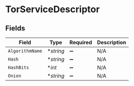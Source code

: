 # TorServiceDescriptor


## Fields

| Field              | Type               | Required           | Description        |
| ------------------ | ------------------ | ------------------ | ------------------ |
| `AlgorithmName`    | **string*          | :heavy_minus_sign: | N/A                |
| `Hash`             | **string*          | :heavy_minus_sign: | N/A                |
| `HashBits`         | **int*             | :heavy_minus_sign: | N/A                |
| `Onion`            | **string*          | :heavy_minus_sign: | N/A                |